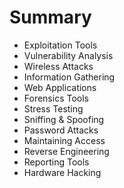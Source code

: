 # Summary

* Exploitation Tools
* Vulnerability Analysis
* Wireless Attacks
* Information Gathering
* Web Applications
* Forensics Tools
* Stress Testing
* Sniffing & Spoofing
* Password Attacks
* Maintaining Access
* Reverse Engineering
* Reporting Tools
* Hardware Hacking

